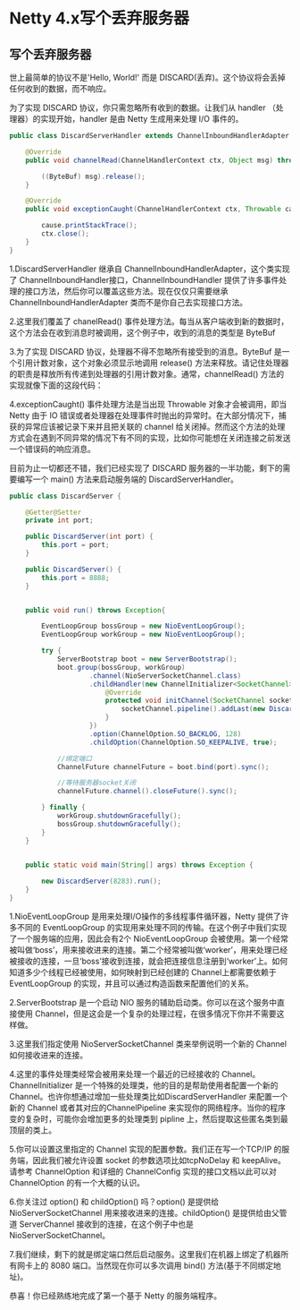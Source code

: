 # Netty 4.x写个丢弃服务器

## 写个丢弃服务器
世上最简单的协议不是'Hello, World!' 而是 DISCARD(丢弃)。这个协议将会丢掉任何收到的数据，而不响应。

为了实现 DISCARD 协议，你只需忽略所有收到的数据。让我们从 handler （处理器）的实现开始，handler 是由 Netty 生成用来处理 I/O 事件的。

```java
public class DiscardServerHandler extends ChannelInboundHandlerAdapter {

    @Override
    public void channelRead(ChannelHandlerContext ctx, Object msg) throws Exception {

        ((ByteBuf) msg).release();
    }

    @Override
    public void exceptionCaught(ChannelHandlerContext ctx, Throwable cause) throws Exception {

        cause.printStackTrace();
        ctx.close();
    }
}
```

1.DiscardServerHandler 继承自 ChannelInboundHandlerAdapter，这个类实现了 ChannelInboundHandler接口，ChannelInboundHandler 提供了许多事件处理的接口方法，然后你可以覆盖这些方法。现在仅仅只需要继承 ChannelInboundHandlerAdapter 类而不是你自己去实现接口方法。

2.这里我们覆盖了 chanelRead() 事件处理方法。每当从客户端收到新的数据时，这个方法会在收到消息时被调用，这个例子中，收到的消息的类型是 ByteBuf

3.为了实现 DISCARD 协议，处理器不得不忽略所有接受到的消息。ByteBuf 是一个引用计数对象，这个对象必须显示地调用 release() 方法来释放。请记住处理器的职责是释放所有传递到处理器的引用计数对象。通常，channelRead() 方法的实现就像下面的这段代码：

4.exceptionCaught() 事件处理方法是当出现 Throwable 对象才会被调用，即当 Netty 由于 IO 错误或者处理器在处理事件时抛出的异常时。在大部分情况下，捕获的异常应该被记录下来并且把关联的 channel 给关闭掉。然而这个方法的处理方式会在遇到不同异常的情况下有不同的实现，比如你可能想在关闭连接之前发送一个错误码的响应消息。


目前为止一切都还不错，我们已经实现了 DISCARD 服务器的一半功能，剩下的需要编写一个 main() 方法来启动服务端的 DiscardServerHandler。


```java
public class DiscardServer {

    @Getter@Setter
    private int port;

    public DiscardServer(int port) {
        this.port = port;
    }

    public DiscardServer() {
        this.port = 8888;
    }


    public void run() throws Exception{

        EventLoopGroup bossGroup = new NioEventLoopGroup();
        EventLoopGroup workGroup = new NioEventLoopGroup();

        try {
            ServerBootstrap boot = new ServerBootstrap();
            boot.group(bossGroup, workGroup)
                    .channel(NioServerSocketChannel.class)
                    .childHandler(new ChannelInitializer<SocketChannel>() {
                        @Override
                        protected void initChannel(SocketChannel socketChannel) throws Exception {
                            socketChannel.pipeline().addLast(new DiscardServerHandler());
                        }
                    })
                    .option(ChannelOption.SO_BACKLOG, 128)
                    .childOption(ChannelOption.SO_KEEPALIVE, true);

            //绑定端口
            ChannelFuture channelFuture = boot.bind(port).sync();

            //等待服务器socket关闭
            channelFuture.channel().closeFuture().sync();

        } finally {
            workGroup.shutdownGracefully();
            bossGroup.shutdownGracefully();
        }
    }

    
    public static void main(String[] args) throws Exception {

        new DiscardServer(8283).run();
    }
}
```

1.NioEventLoopGroup 是用来处理I/O操作的多线程事件循环器，Netty 提供了许多不同的 EventLoopGroup 的实现用来处理不同的传输。在这个例子中我们实现了一个服务端的应用，因此会有2个 NioEventLoopGroup 会被使用。第一个经常被叫做‘boss’，用来接收进来的连接。第二个经常被叫做‘worker’，用来处理已经被接收的连接，一旦‘boss’接收到连接，就会把连接信息注册到‘worker’上。如何知道多少个线程已经被使用，如何映射到已经创建的 Channel上都需要依赖于 EventLoopGroup 的实现，并且可以通过构造函数来配置他们的关系。

2.ServerBootstrap 是一个启动 NIO 服务的辅助启动类。你可以在这个服务中直接使用 Channel，但是这会是一个复杂的处理过程，在很多情况下你并不需要这样做。

3.这里我们指定使用 NioServerSocketChannel 类来举例说明一个新的 Channel 如何接收进来的连接。

4.这里的事件处理类经常会被用来处理一个最近的已经接收的 Channel。ChannelInitializer 是一个特殊的处理类，他的目的是帮助使用者配置一个新的 Channel。也许你想通过增加一些处理类比如DiscardServerHandler 来配置一个新的 Channel 或者其对应的ChannelPipeline 来实现你的网络程序。当你的程序变的复杂时，可能你会增加更多的处理类到 pipline 上，然后提取这些匿名类到最顶层的类上。

5.你可以设置这里指定的 Channel 实现的配置参数。我们正在写一个TCP/IP 的服务端，因此我们被允许设置 socket 的参数选项比如tcpNoDelay 和 keepAlive。请参考 ChannelOption 和详细的 ChannelConfig 实现的接口文档以此可以对ChannelOption 的有一个大概的认识。

6.你关注过 option() 和 childOption() 吗？option() 是提供给NioServerSocketChannel 用来接收进来的连接。childOption() 是提供给由父管道 ServerChannel 接收到的连接，在这个例子中也是 NioServerSocketChannel。

7.我们继续，剩下的就是绑定端口然后启动服务。这里我们在机器上绑定了机器所有网卡上的 8080 端口。当然现在你可以多次调用 bind() 方法(基于不同绑定地址)。



恭喜！你已经熟练地完成了第一个基于 Netty 的服务端程序。




